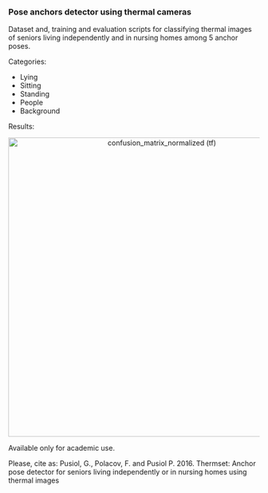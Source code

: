 ### Pose anchors detector using thermal cameras

Dataset and, training and evaluation scripts for classifying thermal images of seniors living independently and in nursing homes among 5 anchor poses.

Categories:
* Lying
* Sitting
* Standing
* People
* Background

Results:
<div>
    <a href="https://plot.ly/~pusiol/675/" target="_blank" title="confusion_matrix_normalized (tf)" style="display: block; text-align: center;"><img src="https://plot.ly/~pusiol/675.png" alt="confusion_matrix_normalized (tf)" style="max-width: 100%;width: 600px;"  width="600" onerror="this.onerror=null;this.src='https://plot.ly/404.png';" /></a>
    <script data-plotly="pusiol:675" src="https://plot.ly/embed.js" async></script>
</div>

Available only for academic use.

Please, cite as:
Pusiol, G., Polacov, F. and Pusiol P. 2016. Thermset: Anchor pose detector for seniors living independently or in nursing homes using thermal images 
